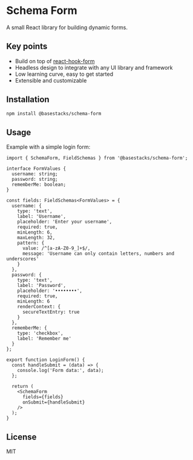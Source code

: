 # Schema Form

A small React library for building dynamic forms.

## Key points

- Build on top of [react-hook-form](https://react-hook-form.com/)
- Headless design to integrate with any UI library and framework
- Low learning curve, easy to get started
- Extensible and customizable

## Installation

```bash
npm install @basestacks/schema-form
```

## Usage

Example with a simple login form:

```tsx
import { SchemaForm, FieldSchemas } from '@basestacks/schema-form';

interface FormValues {
  username: string;
  password: string;
  rememberMe: boolean;
}

const fields: FieldSchemas<FormValues> = {
  username: {
    type: 'text',
    label: 'Username',
    placeholder: 'Enter your username',
    required: true,
    minLength: 6,
    maxLength: 32,
    pattern: {
      value: /^[a-zA-Z0-9_]+$/,
      message: 'Username can only contain letters, numbers and underscores'
    }
  },
  password: {
    type: 'text',
    label: 'Password',
    placeholder: '••••••••',
    required: true,
    minLength: 6
    renderContext: {
      secureTextEntry: true
    }
  },
  rememberMe: {
    type: 'checkbox',
    label: 'Remember me'
  }
};

export function LoginForm() {
  const handleSubmit = (data) => {
    console.log('Form data:', data);
  };

  return (
    <SchemaForm 
      fields={fields}
      onSubmit={handleSubmit}
    />
  );
}
```

## License

MIT
